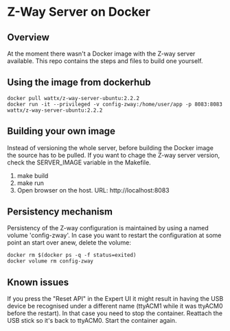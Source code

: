 # Z-Way Server on Docker

## Overview

At the moment there wasn't a Docker image with the Z-way server available. This repo contains the steps and files to build one yourself.

## Using the image from dockerhub
```
docker pull wattx/z-way-server-ubuntu:2.2.2
docker run -it --privileged -v config-zway:/home/user/app -p 8083:8083 wattx/z-way-server-ubuntu:2.2.2
```
## Building your own image

Instead of versioning the whole server, before building the Docker image the source has to be pulled. If you want to chage the Z-way server version, check the SERVER_IMAGE variable in the Makefile.

1. make build
2. make run
3. Open browser on the host. URL: http://localhost:8083


## Persistency mechanism

Persistency of the Z-way configuration is maintained by using a named volume 'config-zway'. In case you want to restart the configuration at some point an start over anew, delete the volume:

```
docker rm $(docker ps -q -f status=exited)
docker volume rm config-zway
```

## Known issues

If you press the "Reset API" in the Expert UI it might result in having the USB device be recognised under a different name (ttyACM1 while it was ttyACM0 before the restart).
In that case you need to stop the container.
Reattach the USB stick so it's back to ttyACM0.
Start the container again.
